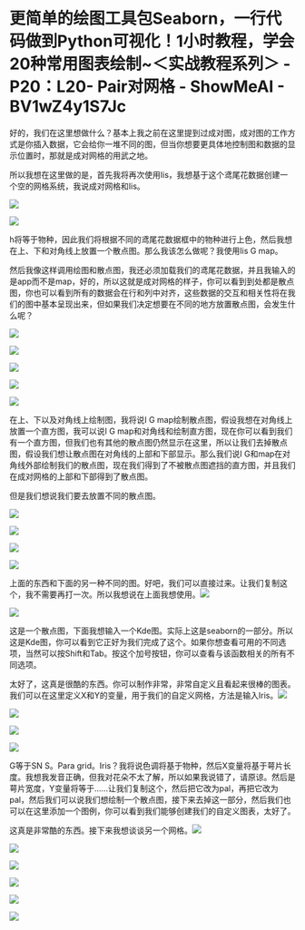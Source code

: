 # 更简单的绘图工具包Seaborn，一行代码做到Python可视化！1小时教程，学会20种常用图表绘制~＜实战教程系列＞ - P20：L20- Pair对网格 - ShowMeAI - BV1wZ4y1S7Jc

好的，我们在这里想做什么？基本上我之前在这里提到过成对图，成对图的工作方式是你插入数据，它会给你一堆不同的图，但当你想要更具体地控制图和数据的显示位置时，那就是成对网格的用武之地。

所以我想在这里做的是，首先我将再次使用Iis，我想基于这个鸢尾花数据创建一个空的网格系统，我说成对网格和Iis。

![](img/fac7241cd51289d163c52ef517203e4f_2.png)

![](img/fac7241cd51289d163c52ef517203e4f_3.png)

h将等于物种，因此我们将根据不同的鸢尾花数据框中的物种进行上色，然后我想在上、下和对角线上放置一个散点图。那么我该怎么做呢？我使用Iis G map。

然后我像这样调用绘图和散点图，我还必须加载我们的鸢尾花数据，并且我输入的是app而不是map，好的，所以这就是成对网格的样子，你可以看到到处都是散点图，你也可以看到所有的数据会在行和列中对齐，这些数据的交互和相关性将在我们的图中基本呈现出来，但如果我们决定想要在不同的地方放置散点图，会发生什么呢？

![](img/fac7241cd51289d163c52ef517203e4f_5.png)

![](img/fac7241cd51289d163c52ef517203e4f_6.png)

![](img/fac7241cd51289d163c52ef517203e4f_7.png)

![](img/fac7241cd51289d163c52ef517203e4f_8.png)

![](img/fac7241cd51289d163c52ef517203e4f_9.png)

在上、下以及对角线上绘制图，我将说I G map绘制散点图，假设我想在对角线上放置一个直方图，我可以说I G map和对角线和绘制直方图，现在你可以看到我们有一个直方图，但我们也有其他的散点图仍然显示在这里，所以让我们去掉散点图，假设我们想让散点图在对角线的上部和下部显示。那么我们说I G和map在对角线外部绘制我们的散点图，现在我们得到了不被散点图遮挡的直方图，并且我们在成对网格的上部和下部得到了散点图。

但是我们想说我们要去放置不同的散点图。

![](img/fac7241cd51289d163c52ef517203e4f_12.png)

![](img/fac7241cd51289d163c52ef517203e4f_13.png)

![](img/fac7241cd51289d163c52ef517203e4f_14.png)

![](img/fac7241cd51289d163c52ef517203e4f_15.png)

上面的东西和下面的另一种不同的图。好吧，我们可以直接过来。让我们复制这个，我不需要再打一次。所以我想说在上面我想使用。![](img/fac7241cd51289d163c52ef517203e4f_17.png)

![](img/fac7241cd51289d163c52ef517203e4f_18.png)

这是一个散点图，下面我想输入一个Kde图。实际上这是seaborn的一部分。所以这是Kde图，你可以看到它正好为我们完成了这个。如果你想查看可用的不同选项，当然可以按Shift和Tab。按这个加号按钮，你可以查看与该函数相关的所有不同选项。

太好了，这真是很酷的东西。你可以制作非常，非常自定义且看起来很棒的图表。我们可以在这里定义X和Y的变量，用于我们的自定义网格，方法是输入Iris。![](img/fac7241cd51289d163c52ef517203e4f_20.png)

![](img/fac7241cd51289d163c52ef517203e4f_21.png)

![](img/fac7241cd51289d163c52ef517203e4f_22.png)

![](img/fac7241cd51289d163c52ef517203e4f_23.png)

G等于SN S。Para grid。Iris？我将说色调将基于物种，然后X变量将基于萼片长度。我想我发音正确，但我对花朵不太了解，所以如果我说错了，请原谅。然后是萼片宽度，Y变量将等于……让我们复制这个，然后把它改为pal，再把它改为pal，然后我们可以说我们想绘制一个散点图，接下来去掉这一部分，然后我们也可以在这里添加一个图例，你可以看到我们能够创建我们的自定义图表，太好了。

这真是非常酷的东西。接下来我想谈谈另一个网格。![](img/fac7241cd51289d163c52ef517203e4f_25.png)

![](img/fac7241cd51289d163c52ef517203e4f_26.png)

![](img/fac7241cd51289d163c52ef517203e4f_27.png)

![](img/fac7241cd51289d163c52ef517203e4f_28.png)

![](img/fac7241cd51289d163c52ef517203e4f_29.png)

![](img/fac7241cd51289d163c52ef517203e4f_30.png)
